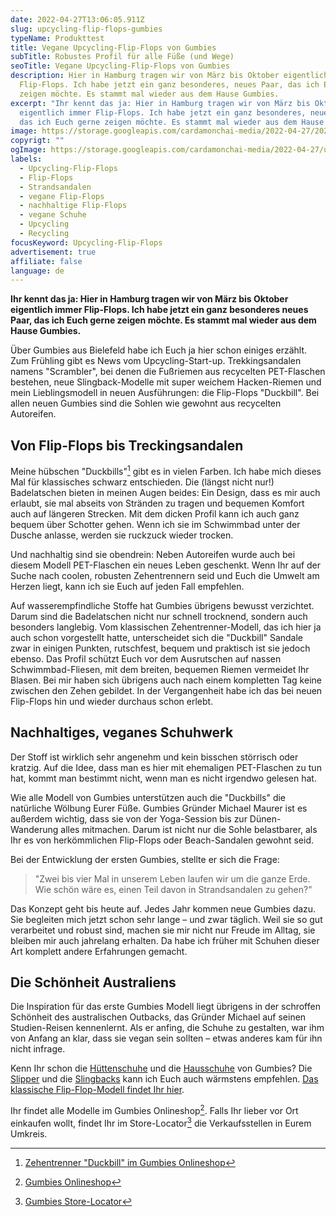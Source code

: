```yaml
---
date: 2022-04-27T13:06:05.911Z
slug: upcycling-flip-flops-gumbies
typeName: Produkttest
title: Vegane Upcycling-Flip-Flops von Gumbies
subTitle: Robustes Profil für alle Füße (und Wege)
seoTitle: Vegane Upcycling-Flip-Flops von Gumbies
description: Hier in Hamburg tragen wir von März bis Oktober eigentlich immer
  Flip-Flops. Ich habe jetzt ein ganz besonderes, neues Paar, das ich Euch gerne
  zeigen möchte. Es stammt mal wieder aus dem Hause Gumbies.
excerpt: "Ihr kennt das ja: Hier in Hamburg tragen wir von März bis Oktober
  eigentlich immer Flip-Flops. Ich habe jetzt ein ganz besonderes, neues Paar,
  das ich Euch gerne zeigen möchte. Es stammt mal wieder aus dem Hause Gumbies."
image: https://storage.googleapis.com/cardamonchai-media/2022-04-27/2022-04-27-gumbies-08-jpg-imagine-080808_5a6b6f_2048_1536/640.webp
copyrigt: ""
ogImage: https://storage.googleapis.com/cardamonchai-media/2022-04-27/upcycling-flip-flops-gumbies-fb-jpg-imagine-080808_627074_1200_628/640.webp
labels:
  - Upcycling-Flip-Flops
  - Flip-Flops
  - Strandsandalen
  - vegane Flip-Flops
  - nachhaltige Flip-Flops
  - vegane Schuhe
  - Upcycling
  - Recycling
focusKeyword: Upcycling-Flip-Flops
advertisement: true
affiliate: false
language: de
---
```

**Ihr kennt das ja: Hier in Hamburg tragen wir von März bis Oktober eigentlich immer Flip-Flops. Ich habe jetzt ein ganz besonderes neues Paar, das ich Euch gerne zeigen möchte. Es stammt mal wieder aus dem Hause Gumbies.**

Über Gumbies aus Bielefeld habe ich Euch ja hier schon einiges erzählt. Zum Frühling gibt es News vom Upcycling-Start-up. Trekkingsandalen namens "Scrambler", bei denen die Fußriemen aus recycelten PET-Flaschen bestehen, neue Slingback-Modelle mit super weichem Hacken-Riemen und mein Lieblingsmodell in neuen Ausführungen: die Flip-Flops "Duckbill". Bei allen neuen Gumbies sind die Sohlen wie gewohnt aus recycelten Autoreifen.

## Von Flip-Flops bis Treckingsandalen

Meine hübschen "Duckbills"[^1] gibt es in vielen Farben. Ich habe mich dieses Mal für klassisches schwarz entschieden. Die (längst nicht nur!) Badelatschen bieten in meinen Augen beides: Ein Design, dass es mir auch erlaubt, sie mal abseits von Stränden zu tragen und bequemen Komfort auch auf längeren Strecken. Mit dem dicken Profil kann ich auch ganz bequem über Schotter gehen. Wenn ich sie im Schwimmbad unter der Dusche anlasse, werden sie ruckzuck wieder trocken.

Und nachhaltig sind sie obendrein: Neben Autoreifen wurde auch bei diesem Modell PET-Flaschen ein neues Leben geschenkt. Wenn Ihr auf der Suche nach coolen, robusten Zehentrennern seid und Euch die Umwelt am Herzen liegt, kann ich sie Euch auf jeden Fall empfehlen.

Auf wasserempfindliche Stoffe hat Gumbies übrigens bewusst verzichtet. Darum sind die Badelatschen nicht nur schnell trocknend, sondern auch besonders langlebig. Vom klassischen Zehentrenner-Modell, das ich hier ja auch schon vorgestellt hatte, unterscheidet sich die "Duckbill" Sandale zwar in einigen Punkten, rutschfest, bequem und praktisch ist sie jedoch ebenso. Das Profil schützt Euch vor dem Ausrutschen auf nassen Schwimmbad-Fliesen, mit dem breiten, bequemen Riemen vermeidet Ihr Blasen. Bei mir haben sich übrigens auch nach einem kompletten Tag keine zwischen den Zehen gebildet. In der Vergangenheit habe ich das bei neuen Flip-Flops hin und wieder durchaus schon erlebt.

<Gallery name="gumbies-upcycling-flip-flops-1" />

## Nachhaltiges, veganes Schuhwerk

Der Stoff ist wirklich sehr angenehm und kein bisschen störrisch oder kratzig. Auf die Idee, dass man es hier mit ehemaligen PET-Flaschen zu tun hat, kommt man bestimmt nicht, wenn man es nicht irgendwo gelesen hat.

Wie alle Modell von Gumbies unterstützen auch die "Duckbills" die natürliche Wölbung Eurer Füße. Gumbies Gründer Michael Maurer ist es außerdem wichtig, dass sie von der Yoga-Session bis zur Dünen-Wanderung alles mitmachen. Darum ist nicht nur die Sohle belastbarer, als Ihr es von herkömmlichen Flip-Flops oder Beach-Sandalen gewohnt seid.

Bei der Entwicklung der ersten Gumbies, stellte er sich die Frage:

> "Zwei bis vier Mal in unserem Leben laufen wir um die ganze Erde. Wie schön wäre es, einen Teil davon in Strandsandalen zu gehen?"

Das Konzept geht bis heute auf. Jedes Jahr kommen neue Gumbies dazu. Sie begleiten mich jetzt schon sehr lange – und zwar täglich. Weil sie so gut verarbeitet und robust sind, machen sie mir nicht nur Freude im Alltag, sie bleiben mir auch jahrelang erhalten. Da habe ich früher mit Schuhen dieser Art komplett andere Erfahrungen gemacht.

## Die Schönheit Australiens

Die Inspiration für das erste Gumbies Modell liegt übrigens in der schroffen Schönheit des australischen Outbacks, das Gründer Michael auf seinen Studien-Reisen kennenlernt. Als er anfing, die Schuhe zu gestalten, war ihm von Anfang an klar, dass sie vegan sein sollten – etwas anderes kam für ihn nicht infrage.

Kenn Ihr schon die [Hüttenschuhe](/2020/10/gumbies-brumby-vegane-huettenschuhe/) und die [Hausschuhe](/2019/09/huettenschuhe-von-gumbies/) von Gumbies? Die [Slipper](/2018/12/gumbies-im-winter/) und die [Slingbacks](/2021/04/gumbies-slingbacks-cairns/) kann ich Euch auch wärmstens empfehlen. [Das klassische Flip-Flop-Modell findet Ihr hier](/2018/03/gumbies-vegane-strandsandalen/).

Ihr findet alle Modelle im Gumbies Onlineshop[^2]. Falls Ihr lieber vor Ort einkaufen wollt, findet Ihr im Store-Locator[^3] die Verkaufsstellen in Eurem Umkreis.

<Gallery name="gumbies-upcycling-flip-flops-2" />

[^1]: [Zehentrenner "Duckbill" im Gumbies Onlineshop](https://www.gumbies.de/damenschuhe/zehentrenner/duckbill)
[^2]: [Gumbies Onlineshop](https://www.gumbies.de/)
[^3]: [Gumbies Store-Locator](https://www.gumbies.de/StoreLocator)